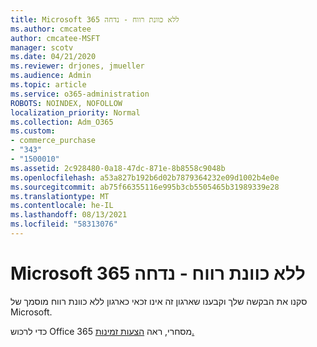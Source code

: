 ```yaml
---
title: Microsoft 365 ללא כוונת רווח - נדחה
ms.author: cmcatee
author: cmcatee-MSFT
manager: scotv
ms.date: 04/21/2020
ms.reviewer: drjones, jmueller
ms.audience: Admin
ms.topic: article
ms.service: o365-administration
ROBOTS: NOINDEX, NOFOLLOW
localization_priority: Normal
ms.collection: Adm_O365
ms.custom:
- commerce_purchase
- "343"
- "1500010"
ms.assetid: 2c928480-0a18-47dc-871e-8b8558c9048b
ms.openlocfilehash: a53a827b192b6d02b7879364232e09d1002b4e0e
ms.sourcegitcommit: ab75f66355116e995b3cb5505465b31989339e28
ms.translationtype: MT
ms.contentlocale: he-IL
ms.lasthandoff: 08/13/2021
ms.locfileid: "58313076"
---
```

# <a name="microsoft-365-for-nonprofits---declined"></a>Microsoft 365 ללא כוונת רווח - נדחה

סקנו את הבקשה שלך וקבענו שארגון זה אינו זכאי כארגון ללא כוונת רווח מוסמך של Microsoft.
  
כדי לרכוש Office 365 מסחרי, ראה [הצעות זמינות.](https://portal.office.com/AdminPortal/Home)
